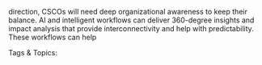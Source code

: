 direction, CSCOs will need deep organizational 
awareness to keep their balance. AI and intelligent 
workflows can deliver 360-degree insights and 
impact analysis that provide interconnectivity and 
help with predictability. These workflows can help 

   Tags & Topics:
   